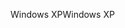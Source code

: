 <span data-ttu-id="d1228-101">Windows XP</span><span class="sxs-lookup"><span data-stu-id="d1228-101">Windows XP</span></span>